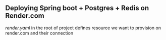 ## Deploying Spring boot + Postgres + Redis on Render.com

*render.yaml* in the root of project defines resource we want to provision on render.com and their connection